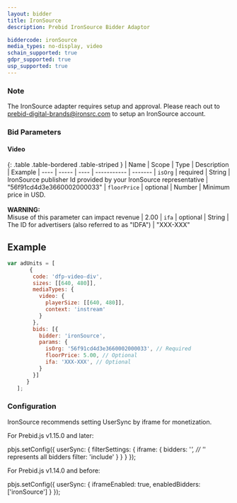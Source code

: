 ```yaml
---
layout: bidder
title: IronSource
description: Prebid IronSource Bidder Adaptor

biddercode: ironSource
media_types: no-display, video
schain_supported: true
gdpr_supported: true
usp_supported: true
---
```


### Note

The IronSource adapter requires setup and approval. Please reach out to prebid-digital-brands@ironsrc.com to setup an IronSource account.

### Bid Parameters

#### Video

{: .table .table-bordered .table-striped }
| Name | Scope | Type | Description | Example
| ---- | ----- | ---- | ----------- | -------
| `isOrg` | required | String |  IronSource publisher Id provided by your IronSource representative  | "56f91cd4d3e3660002000033"
| `floorPrice` | optional | Number |  Minimum price in USD. <br/><br/> **WARNING:**<br/> Misuse of this parameter can impact revenue | 2.00
| `ifa` | optional | String |  The ID for advertisers (also referred to as "IDFA")  | "XXX-XXX"

## Example
```javascript
var adUnits = [
       {
        code: 'dfp-video-div',
        sizes: [[640, 480]],
        mediaTypes: {
          video: {
            playerSize: [[640, 480]],
            context: 'instream'
          }
        },
        bids: [{
          bidder: 'ironSource',
          params: {
            isOrg: '56f91cd4d3e3660002000033', // Required
            floorPrice: 5.00, // Optional
            ifa: 'XXX-XXX', // Optional
          }
        }]
      }
   ];
```

### Configuration
IronSource recommends setting UserSync by iframe for monetization.

For Prebid.js v1.15.0 and later:

pbjs.setConfig({
  userSync: {
    filterSettings: {
      iframe: {
        bidders: '*',      // '*' represents all bidders
        filter: 'include'
      }
    }
  }
});

For Prebid.js v1.14.0 and before:

pbjs.setConfig({
  userSync: {
    iframeEnabled: true,
    enabledBidders: ['ironSource']
  }
});
